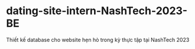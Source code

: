 # dating-site-intern-NashTech-2023-BE
Thiết kế database cho website hẹn hò trong kỳ thực tập tại NashTech 2023
